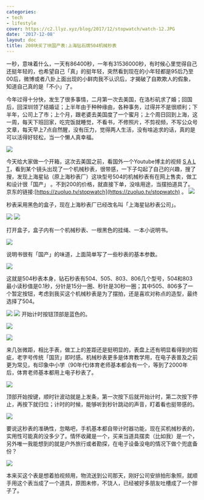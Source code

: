 ```yaml
---
categories:
- tech
- lifestyle
cover: https://c2.llyz.xyz/blog/2017/12/stopwatch/watch-12.JPG
date: '2017-12-08'
layout: doc
title: 200块买了块国产表:上海钻石牌504机械秒表
---
```


一秒，意味着什么，一天有86400秒，一年有31536000秒，有时候心里觉得自己还挺年轻的，也希望自己「真」的挺年轻，突然看到现在的小年轻都是95后乃至00后，微博或者八卦上面出现的小鲜肉我不认识后，才揭破了自欺欺人的假象，知道自己真的是「不小」了。

今年过得十分快，发生了很多事情，二月第一次去美国，在洛杉矶求了婚；回国后，回深圳领了结婚证；上半年由于种种缘由，各种事务，过得并不是很顺利；下半年，公司上了市；上个月，跟老婆去美国度了一个蜜月；上个周日回到上海，这一周，每天下班回家，吃完饭就睡觉，不看书，不修照片，不剪视频，不写公众号文章，每天早上7点自然醒，没有压力，觉得两人生活，没有啥追求的话，真的是可以活得好轻松，当一个懒人真幸福。

![](https://c2.llyz.xyz/blog/2017/12/stopwatch/youtube-stopwatch.jpg)

今天给大家做一个开箱，这次去美国之前，看国外一个Youtube博主的视频 [S A L T](https://www.youtube.com/watch?v=Jet37X1vG4U&t=5s)，看到某个镜头出现了一个机械秒表，很带感，一下子勾起了自己的兴趣，搜了搜，发现上海星钻（原上海秒表厂）这块型号504的机械秒表有在网上售卖，做工和设计很「国产」 。不到200的价格，就直接下单，没啥用途，当摆拍道具了。京东的链接:[https://zuoluo.tv/stopwatch](https://zuoluo.tv/stopwatch) 。 ![](https://c2.llyz.xyz/blog/2017/12/stopwatch/watch-1.JPG)

秒表采用黑色的盒子，现在上海秒表厂已经改名叫「上海星钻秒表公司」。

![](https://c2.llyz.xyz/blog/2017/12/stopwatch/watch-2.JPG) ![](https://c2.llyz.xyz/blog/2017/12/stopwatch/watch-4.JPG)

打开盒子，盒子内有一个机械秒表、一根黑色的挂绳、一本小说明书。

![](https://c2.llyz.xyz/blog/2017/12/stopwatch/watch-5.JPG)

说明书很有「国产」的味道，上面简单写了一些秒表的基本参数。

![](https://c2.llyz.xyz/blog/2017/12/stopwatch/watch-6.JPG)

这就是504秒表本身，钻石秒表有504、505、803、806几个型号，504和803最小读秒值是0.1秒，分针是15分一圈、秒针是30秒一圈；其中505、806多了一个暂定按钮，考虑到我买这个机械秒表是为了摆拍，还是喜欢对称点的造型，最终选择了504。

![](https://c2.llyz.xyz/blog/2017/12/stopwatch/watch-7.JPG) ![](https://c2.llyz.xyz/blog/2017/12/stopwatch/watch-13.JPG) 开始计时按钮顶部是蓝色的。

![](https://c2.llyz.xyz/blog/2017/12/stopwatch/watch-10.JPG)

![](https://c2.llyz.xyz/blog/2017/12/stopwatch/watch-12.JPG)

来几张微距，相比手表，做工上的差距还是挺明显的，表盘上还有明显看得到的瑕疵，老字号传统「国货」即时感。机械秒表更多是体育教学用，在电子表普及之前更为常见，有印象中小学（90年代)体育老师基本都会有一个，等到了2000年后，体育老师基本都用上电子秒表了。

![](https://c2.llyz.xyz/blog/2017/12/stopwatch/watch-14.JPG)

顶部开始按键，顺时针波动就是上发条，第一次按下后就开始计时，第二次按下停止，再按下就归位；计时的时候，能够听到秒针跳动的声音，盯着看也挺带感的。

![](https://c2.llyz.xyz/blog/2017/12/stopwatch/watch-15.JPG)

要说这秒表的准确性，忽略吧，手机基本都自带计时器功能，现在买机械秒表的，实用性可能真的没多少了。情怀收藏是一个，买来当道具摆卖（比如我）是一个，另外唯一我能想到的就是户外旅行或者勘探，在电子设备没电的情况下做个兜底备份？

![](https://c2.llyz.xyz/blog/2017/12/stopwatch/stopwatch-model.jpg)

本来买这个表是想着拍视频用，物流送到公司那天，刚好公司安排拍形象照，就顺手用这个表当成了一个道具，原图未修，不饶人，已经被好多朋友吐槽成了一个胖子了。
